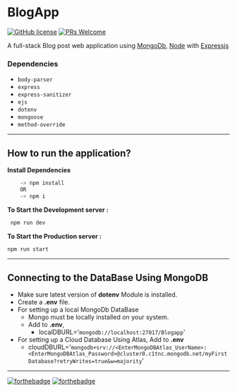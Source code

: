 # BlogApp

[![GitHub license](https://img.shields.io/github/license/Naereen/StrapDown.js.svg)](https://github.com/Naereen/StrapDown.js/blob/master/LICENSE)
[![PRs Welcome](https://img.shields.io/badge/PRs-welcome-brightgreen.svg?style=flat-square)](http://makeapullrequest.com)

A full-stack Blog post web application using [MongoDb](https://www.mongodb.com/, "Visit URL"), [Node](https://nodejs.dev/, "Visit URL") with [Expressjs](https://expressjs.com/, "Visit URL")

### Dependencies

- `body-parser`
- `express`
- `express-sanitizer`
- `ejs`
- `dotenv`
- `mongoose`
- `method-override`

---

## How to run the application?

**Install Dependencies**

```bash
    -> npm install
    OR
    -> npm i
```

**To Start the Development server :**

```bash
 npm run dev
```

**To Start the Production server :**

```bash
npm run start
```

---

## Connecting to the DataBase Using MongoDB

- Make sure latest version of **dotenv** Module is installed.
- Create a **.env** file.
- For setting up a local MongoDb DataBase
  - Mongo must be locally installed on your system.
  - Add to **.env**,
    - localDBURL='`mongodb://localhost:27017/Blogapp`'
- For setting up a Cloud Database Using Atlas, Add to **.env**
  - cloudDBURL='`mongodb+srv://<EnterMongoDBAtlas_UserName>:<EnterMongoDBAtlas_Password>@cluster0.c1tnc.mongodb.net/myFirstDatabase?retryWrites=true&w=majority`'

---

[![forthebadge](https://forthebadge.com/images/badges/made-with-javascript.svg)](https://forthebadge.com)
[![forthebadge](https://forthebadge.com/images/badges/open-source.svg)](https://forthebadge.com)
